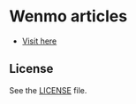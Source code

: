 
# Wenmo articles

* [Visit here](https://haplus1s.github.io/)

## License

See the [LICENSE](https://github.com/haplus1s/haplus1s.github.io/LICENSE) file.

